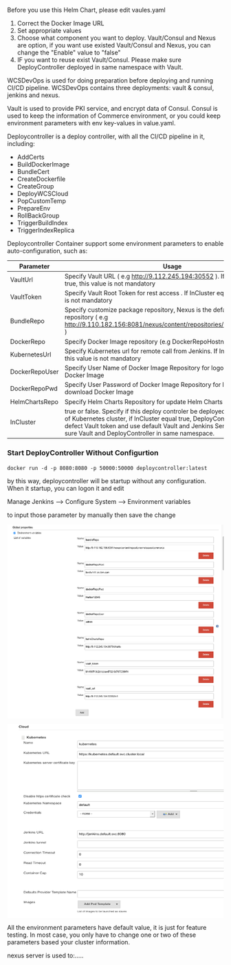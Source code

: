 Before you use this Helm Chart, please edit vaules.yaml

1. Correct the Docker Image URL 
2. Set appropriate values 
3. Choose what component you want to deploy. Vault/Consul and Nexus are option, if you want use existed Vault/Consul and Nexus, you can change the "Enable" value to "false"
4. IF you want to reuse exist Vault/Consul. Please make sure DeployController deployed in same namespace with Vault.



WCSDevOps is used for doing preparation before deploying and running CI/CD pipeline. WCSDevOps contains three deployments: vault & consul, jenkins and nexus. 

Vault is used to provide PKI service, and encrypt data of Consul. Consul is used to keep the information of Commerce environment, or you could keep environment parameters with env key-values in value.yaml.

Deploycontroller is a deploy controller, with all the CI/CD pipeline in it, including:
- AddCerts
- BuildDockerImage
- BundleCert
- CreateDockerfile
- CreateGroup
- DeployWCSCloud
- PopCustomTemp
- PrepareEnv
- RollBackGroup
- TriggerBuildIndex
- TriggerIndexReplica

Deploycontroller Container support some environment parameters to enable auto-configuration, such as:

Parameter  |  Usage
------------- | -------------
VaultUrl |  Specify Vault URL ( e.g http://9.112.245.194:30552 ). If InCluster equal true, this value is not mandatory
VaultToken  | Specify Vault Root Token for rest access . If InCluster equal true, this value is not mandatory
BundleRepo | Specify customize package repository, Nexus is the default bundle repository ( e.g  http://9.110.182.156:8081/nexus/content/repositories/releases/commerce )
DockerRepo | Specify Docker Image repository (e.g DockerRepoHostname:RepoPort )
KubernetesUrl | Specify Kubernetes url for remote call from Jenkins. If InCluster equal true, this value is not mandatory
DockerRepoUser   | Specify User Name of Docker Image Repository for logon when download Docker Image
DockerRepoPwd  | Specify User Password of Docker Image Repository for logon when download Docker Image
HelmChartsRepo  | Specify Helm Charts Repository for update Helm Charts | handle helm pre and post install hook / as InitContainer to controller startup sequence (e.g http://9.112.245.194:8879/charts)
InCluster | true or false.  Specify if this deploy controler be deployed inside of out side of Kubernetes cluster, if InCluster equal true, DeployController will auto defect Vault token and use default Vault and Jenkins Service. Please make sure Vault and DeployController in same namespace.

### Start DeployController Without Configurtion ###
```
docker run -d -p 8080:8080 -p 50000:50000 deploycontroller:latest
```

by this way, deploycontroller will be startup without any configuration. When it startup, you can logon it and edit

Manage Jenkins --> Configure System --> Environment variables

to input those parameter by manually then save the change


 <img src="https://github.com/IBM/wc-devops-utilities/raw/master/doc/images/DeployController-GlobalConfig1.png" width = "700" height = "450" alt="Overview" align=center /><br>

 <img src="https://github.com/IBM/wc-devops-utilities/raw/master/doc/images/DeployController-GlobalConfig2.png" width = "700" height = "450" alt="Overview" align=center /><br>

All the environment parameters have default value, it is just for feature testing. In most case, you only have to change one or two of these parameters based your cluster information.

nexus server is used to:.....
